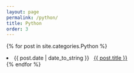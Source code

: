 ```yaml
---
layout: page
permalink: /python/
title: Python
order: 3
---
```


{% for post in site.categories.Python %}
 <li><span>{{ post.date | date_to_string }}</span> &nbsp; <a href="{{ post.url }}">{{ post.title }}</a></li>
{% endfor %}